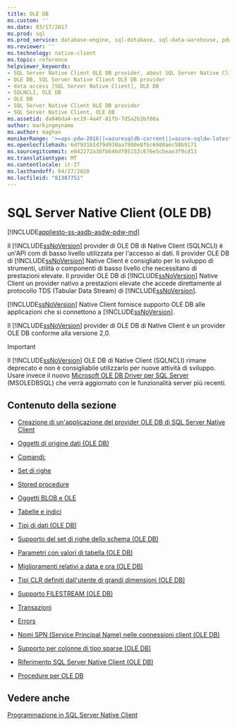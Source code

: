 ```yaml
---
title: OLE DB
ms.custom: ''
ms.date: 03/17/2017
ms.prod: sql
ms.prod_service: database-engine, sql-database, sql-data-warehouse, pdw
ms.reviewer: ''
ms.technology: native-client
ms.topic: reference
helpviewer_keywords:
- SQL Server Native Client OLE DB provider, about SQL Server Native Client OLE DB provider
- OLE DB, SQL Server Native Client OLE DB provider
- data access [SQL Server Native Client], OLE DB
- SQLNCLI, OLE DB
- OLE DB
- SQL Server Native Client OLE DB provider
- SQL Server Native Client, OLE DB
ms.assetid: da846da4-ec19-4a4f-81fb-7d5a2b2bf80a
author: markingmyname
ms.author: maghan
monikerRange: '>=aps-pdw-2016||=azuresqldb-current||=azure-sqldw-latest||>=sql-server-2016||=sqlallproducts-allversions||>=sql-server-linux-2017||=azuresqldb-mi-current'
ms.openlocfilehash: 6df931b1d79d930aa7900e8fbc6980aec58b9171
ms.sourcegitcommit: e042272a38fb646df05152c676e5cbeae3f9cd13
ms.translationtype: MT
ms.contentlocale: it-IT
ms.lasthandoff: 04/27/2020
ms.locfileid: "81387751"
---
```

# <a name="sql-server-native-client-ole-db"></a>SQL Server Native Client (OLE DB)
[!INCLUDE[appliesto-ss-asdb-asdw-pdw-md](../../../includes/appliesto-ss-asdb-asdw-pdw-md.md)]

Il [!INCLUDE[ssNoVersion](../../../includes/ssnoversion-md.md)] provider di OLE DB di Native Client (SQLNCLI) è un'API com di basso livello utilizzata per l'accesso ai dati. Il provider OLE DB di [!INCLUDE[ssNoVersion](../../../includes/ssnoversion-md.md)] Native Client è consigliato per lo sviluppo di strumenti, utilità o componenti di basso livello che necessitano di prestazioni elevate. Il provider OLE DB di [!INCLUDE[ssNoVersion](../../../includes/ssnoversion-md.md)] Native Client un provider nativo a prestazioni elevate che accede direttamente al protocollo TDS (Tabular Data Stream) di [!INCLUDE[ssNoVersion](../../../includes/ssnoversion-md.md)].  
  
 [!INCLUDE[ssNoVersion](../../../includes/ssnoversion-md.md)] Native Client fornisce supporto OLE DB alle applicazioni che si connettono a [!INCLUDE[ssNoVersion](../../../includes/ssnoversion-md.md)].  
  
 Il [!INCLUDE[ssNoVersion](../../../includes/ssnoversion-md.md)] provider di OLE DB di Native Client è un provider OLE DB conforme alla versione 2,0.  
 
> [!IMPORTANT]
> Il [!INCLUDE[ssNoVersion](../../../includes/ssnoversion-md.md)] OLE DB di Native Client (SQLNCLI) rimane deprecato e non è consigliabile utilizzarlo per nuove attività di sviluppo. Usare invece il nuovo [Microsoft OLE DB Driver per SQL Server](../../../connect/oledb/oledb-driver-for-sql-server.md) (MSOLEDBSQL) che verrà aggiornato con le funzionalità server più recenti.
  
## <a name="in-this-section"></a>Contenuto della sezione  
  
-   [Creazione di un'applicazione del provider OLE DB di SQL Server Native Client](../../../relational-databases/native-client-ole-db-provider/creating-a-sql-server-native-client-ole-db-provider-application.md)  
  
-   [Oggetti di origine dati &#40;OLE DB&#41;](../../../relational-databases/native-client-ole-db-data-source-objects/data-source-objects-ole-db.md)  
  
-   [Comandi:](../../../relational-databases/native-client-ole-db-commands/commands.md)  
  
-   [Set di righe](../../../relational-databases/native-client-ole-db-rowsets/rowsets.md)  
  
-   [Stored procedure](../../../relational-databases/native-client/ole-db/stored-procedures.md)  
  
-   [Oggetti BLOB e OLE](../../../relational-databases/native-client-ole-db-blobs/blobs-and-ole-objects.md)  
  
-   [Tabelle e indici](../../../relational-databases/native-client-ole-db-tables-indexes/tables-and-indexes.md)  
  
-   [Tipi di dati &#40;OLE DB&#41;](../../../relational-databases/native-client-ole-db-data-types/data-types-ole-db.md)  
  
-   [Supporto del set di righe dello schema &#40;OLE DB&#41;](../../../relational-databases/native-client/ole-db/schema-rowset-support-ole-db.md)  
  
-   [Parametri con valori di tabella &#40;OLE DB&#41;](../../../relational-databases/native-client-ole-db-table-valued-parameters/table-valued-parameters-ole-db.md)  
  
-   [Miglioramenti relativi a data e ora &#40;OLE DB&#41;](../../../relational-databases/native-client-ole-db-date-time/date-and-time-improvements-ole-db.md)  
  
-   [Tipi CLR definiti dall'utente di grandi dimensioni &#40;OLE DB&#41;](../../../relational-databases/native-client/ole-db/large-clr-user-defined-types-ole-db.md)  
  
-   [Supporto FILESTREAM &#40;OLE DB&#41;](../../../relational-databases/native-client/ole-db/filestream-support-ole-db.md)  
  
-   [Transazioni](../../../relational-databases/native-client-ole-db-transactions/transactions.md)  
  
-   [Errors](../../../relational-databases/native-client-ole-db-errors/errors.md)  
  
-   [Nomi SPN &#40;Service Principal Name&#41; nelle connessioni client &#40;OLE DB&#41;](../../../relational-databases/native-client/ole-db/service-principal-names-spns-in-client-connections-ole-db.md)  
  
-   [Supporto per colonne di tipo sparse &#40;OLE DB&#41;](../../../relational-databases/native-client/ole-db/sparse-columns-support-ole-db.md)  
  
-   [Riferimento SQL Server Native Client &#40;OLE DB&#41;](../../../relational-databases/native-client-ole-db-interfaces/sql-server-native-client-ole-db-interfaces.md)  
  
-   [Procedure per OLE DB](../../../relational-databases/native-client-ole-db-how-to/ole-db-how-to-topics.md)  
  
## <a name="see-also"></a>Vedere anche  
 [Programmazione in SQL Server Native Client](../../../relational-databases/native-client/sql-server-native-client-programming.md)  
  
  
